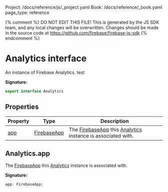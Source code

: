 Project: /docs/reference/js/_project.yaml
Book: /docs/reference/_book.yaml
page_type: reference

{% comment %}
DO NOT EDIT THIS FILE!
This is generated by the JS SDK team, and any local changes will be
overwritten. Changes should be made in the source code at
https://github.com/firebase/firebase-js-sdk
{% endcomment %}

# Analytics interface
An instance of Firebase Analytics. test

<b>Signature:</b>

```typescript
export interface Analytics 
```

## Properties

|  Property | Type | Description |
|  --- | --- | --- |
|  [app](./analytics.analytics.md#analyticsapp) | [FirebaseApp](./app.firebaseapp.md#firebaseapp_interface) | The [FirebaseApp](./app.firebaseapp.md#firebaseapp_interface) this [Analytics](./analytics.analytics.md#analytics_interface) instance is associated with. |

## Analytics.app

The [FirebaseApp](./app.firebaseapp.md#firebaseapp_interface) this [Analytics](./analytics.analytics.md#analytics_interface) instance is associated with.

<b>Signature:</b>

```typescript
app: FirebaseApp;
```
